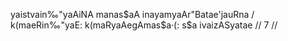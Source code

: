 yaistvain‰"yaAiNA manas$aA inayamyaAr"Batae'jauRna /
k(maeRin‰"yaE: k(maRyaAegAmas$a·(: s$a ivaizASyatae // 7 //